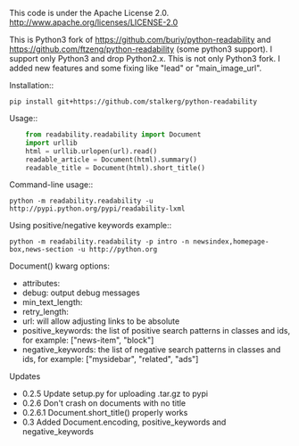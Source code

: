 This code is under the Apache License 2.0.  http://www.apache.org/licenses/LICENSE-2.0

This is Python3 fork of https://github.com/buriy/python-readability and 
https://github.com/ftzeng/python-readability (some python3 support).
I support only Python3 and drop Python2.x. 
This is not only Python3 fork. I added new features and some fixing like "lead" or "main_image_url". 

Installation::

    pip install git+https://github.com/stalkerg/python-readability

Usage::

```python
    from readability.readability import Document
    import urllib
    html = urllib.urlopen(url).read()
    readable_article = Document(html).summary()
    readable_title = Document(html).short_title()
```

Command-line usage::

    python -m readability.readability -u http://pypi.python.org/pypi/readability-lxml


Using positive/negative keywords example::

    python -m readability.readability -p intro -n newsindex,homepage-box,news-section -u http://python.org


Document() kwarg options:

 - attributes:
 - debug: output debug messages
 - min_text_length:
 - retry_length:
 - url: will allow adjusting links to be absolute
 - positive_keywords: the list of positive search patterns in classes and ids, for example: ["news-item", "block"]
 - negative_keywords: the list of negative search patterns in classes and ids, for example: ["mysidebar", "related", "ads"]


Updates

 - 0.2.5 Update setup.py for uploading .tar.gz to pypi
 - 0.2.6 Don't crash on documents with no title
 - 0.2.6.1 Document.short_title() properly works
 - 0.3 Added Document.encoding, positive_keywords and negative_keywords

